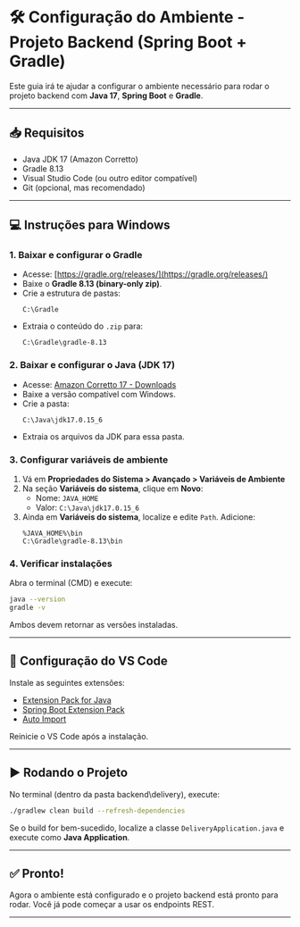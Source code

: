 # 🛠️ Configuração do Ambiente - Projeto Backend (Spring Boot + Gradle)

Este guia irá te ajudar a configurar o ambiente necessário para rodar o projeto backend com **Java 17**, **Spring Boot** e **Gradle**.

---

## 📥 Requisitos

- Java JDK 17 (Amazon Corretto)
- Gradle 8.13
- Visual Studio Code (ou outro editor compatível)
- Git (opcional, mas recomendado)

---

## 💻 Instruções para Windows

### 1. Baixar e configurar o Gradle

- Acesse: [https://gradle.org/releases/](https://gradle.org/releases/)
- Baixe o **Gradle 8.13 (binary-only zip)**.
- Crie a estrutura de pastas:
  ```
  C:\Gradle
  ```
- Extraia o conteúdo do `.zip` para:
  ```
  C:\Gradle\gradle-8.13
  ```

### 2. Baixar e configurar o Java (JDK 17)

- Acesse: [Amazon Corretto 17 - Downloads](https://docs.aws.amazon.com/corretto/latest/corretto-17-ug/downloads-list.html)
- Baixe a versão compatível com Windows.
- Crie a pasta:
  ```
  C:\Java\jdk17.0.15_6
  ```
- Extraia os arquivos da JDK para essa pasta.

### 3. Configurar variáveis de ambiente

1. Vá em **Propriedades do Sistema > Avançado > Variáveis de Ambiente**
2. Na seção **Variáveis do sistema**, clique em **Novo**:
   - Nome: `JAVA_HOME`
   - Valor: `C:\Java\jdk17.0.15_6`
3. Ainda em **Variáveis do sistema**, localize e edite `Path`. Adicione:
   ```
   %JAVA_HOME%\bin
   C:\Gradle\gradle-8.13\bin
   ```

### 4. Verificar instalações

Abra o terminal (CMD) e execute:

```bash
java --version
gradle -v
```

Ambos devem retornar as versões instaladas.

---

## 🧩 Configuração do VS Code

Instale as seguintes extensões:

- [Extension Pack for Java](https://marketplace.visualstudio.com/items?itemName=vscjava.vscode-java-pack)
- [Spring Boot Extension Pack](https://marketplace.visualstudio.com/items?itemName=pivotal.vscode-spring-boot)
- [Auto Import](https://marketplace.visualstudio.com/items?itemName=steoates.autoimport)

Reinicie o VS Code após a instalação.

---

## ▶️ Rodando o Projeto

No terminal (dentro da pasta backend\delivery), execute:

```bash
./gradlew clean build --refresh-dependencies
```

Se o build for bem-sucedido, localize a classe `DeliveryApplication.java` e execute como **Java Application**.

---

## ✅ Pronto!

Agora o ambiente está configurado e o projeto backend está pronto para rodar. Você já pode começar a usar os endpoints REST.

---
